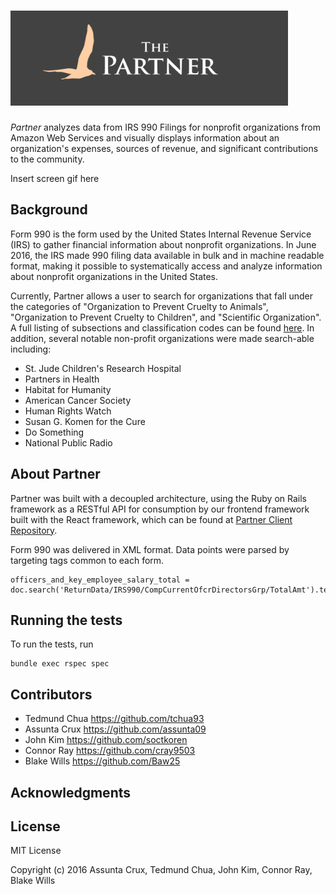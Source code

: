![Alt text](/public/logo.png)
======

*Partner* analyzes data from IRS 990 Filings for nonprofit organizations from Amazon Web Services and visually displays information about an organization's expenses, sources of revenue, and significant contributions to the community.

Insert screen gif here

## Background

Form 990 is the form used by the United States Internal Revenue Service (IRS) to gather financial information about nonprofit organizations. In June 2016, the IRS made 990 filing data available in bulk and in machine readable format, making it possible to systematically access and analyze information about nonprofit organizations in the United States.

Currently, Partner allows a user to search for organizations that fall under the categories of "Organization to Prevent Cruelty to Animals", "Organization to Prevent Cruelty to Children", and "Scientific Organization". A full listing of subsections and classification codes can be found [here]. In addition, several notable non-profit organizations were made search-able including:

* St. Jude Children's Research Hospital
* Partners in Health
* Habitat for Humanity
* American Cancer Society
* Human Rights Watch
* Susan G. Komen for the Cure
* Do Something
* National Public Radio

## About Partner

Partner was built with a decoupled architecture, using the Ruby on Rails framework as a RESTful API for consumption by our frontend framework built with the React framework, which can be found at [Partner Client Repository](https://github.com/assunta09/PartnerClient).

Form 990 was delivered in XML format. Data points were parsed by targeting tags common to each form.
```
officers_and_key_employee_salary_total = doc.search('ReturnData/IRS990/CompCurrentOfcrDirectorsGrp/TotalAmt').text
```


## Running the tests

To run the tests, run
```
bundle exec rspec spec
```
## Contributors

* Tedmund Chua <https://github.com/tchua93>
* Assunta Crux <https://github.com/assunta09>
* John Kim <https://github.com/soctkoren>
* Connor Ray <https://github.com/cray9503>
* Blake Wills <https://github.com/Baw25>

## Acknowledgments

[//]: # (These are reference links used in the body of this note and get stripped out when the markdown processor does its job. There is no need to format nicely because it shouldn't be seen. Thanks SO - http://stackoverflow.com/questions/4823468/store-comments-in-markdown-syntax)

[here]: <https://www.irs.gov/pub/irs-soi/eo_info.pdf>

## License

MIT License

Copyright (c) 2016 Assunta Crux, Tedmund Chua, John Kim, Connor Ray, Blake Wills
